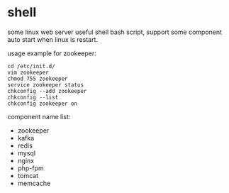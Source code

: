 # shell
some linux web server useful shell bash script, support some component auto start when linux is restart.

usage example for zookeeper:

```
cd /etc/init.d/
vim zookeeper
chmod 755 zookeeper
service zookeeper status
chkconfig --add zookeeper
chkconfig --list
chkconfig zookeeper on
```

component name list:
- zookeeper
- kafka
- redis
- mysql
- nginx
- php-fpm
- tomcat
- memcache




